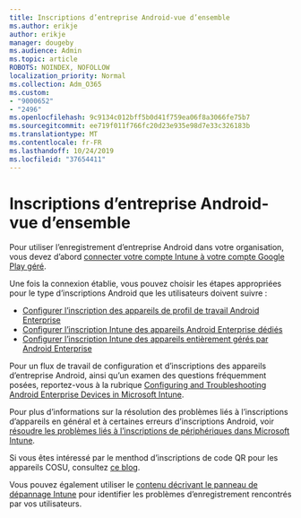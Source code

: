 ```yaml
---
title: Inscriptions d’entreprise Android-vue d’ensemble
ms.author: erikje
author: erikje
manager: dougeby
ms.audience: Admin
ms.topic: article
ROBOTS: NOINDEX, NOFOLLOW
localization_priority: Normal
ms.collection: Adm_O365
ms.custom:
- "9000652"
- "2496"
ms.openlocfilehash: 9c9134c012bff5b0d41f759ea06f8a3066fe75b7
ms.sourcegitcommit: ee719f011f766fc20d23e935e98d7e33c326183b
ms.translationtype: MT
ms.contentlocale: fr-FR
ms.lasthandoff: 10/24/2019
ms.locfileid: "37654411"
---
```

# <a name="android-enterprise-enrollment---overview"></a>Inscriptions d’entreprise Android-vue d’ensemble

Pour utiliser l’enregistrement d’entreprise Android dans votre organisation, vous devez d’abord [connecter votre compte Intune à votre compte Google Play géré](https://docs.microsoft.com/intune/enrollment/connect-intune-android-enterprise). 

Une fois la connexion établie, vous pouvez choisir les étapes appropriées pour le type d’inscriptions Android que les utilisateurs doivent suivre :

- [Configurer l’inscription des appareils de profil de travail Android Enterprise](https://docs.microsoft.com/intune/enrollment/android-work-profile-enroll)
- [Configurer l’inscription Intune des appareils Android Enterprise dédiés](https://docs.microsoft.com/intune/enrollment/android-kiosk-enroll)
- [Configurer l’inscription Intune des appareils entièrement gérés par Android Enterprise](https://docs.microsoft.com/intune/enrollment/android-fully-managed-enroll)

Pour un flux de travail de configuration et d’inscriptions des appareils d’entreprise Android, ainsi qu’un examen des questions fréquemment posées, reportez-vous à la rubrique [Configuring and Troubleshooting Android Enterprise Devices in Microsoft Intune](https://support.microsoft.com/help/4476974/configuring-and-troubleshooting-android-enterprise-devices-in-intune).

Pour plus d’informations sur la résolution des problèmes liés à l’inscriptions d’appareils en général et à certaines erreurs d’inscriptions Android, voir [résoudre les problèmes liés à l’inscriptions de périphériques dans Microsoft Intune](https://docs.microsoft.com/intune/enrollment/troubleshoot-device-enrollment-in-intune).

Si vous êtes intéressé par le menthod d’inscriptions de code QR pour les appareils COSU, consultez [ce blog](https://techcommunity.microsoft.com/t5/Intune-Customer-Success/COSU-Configuration-and-Enrollment-using-the-QR-code-enrollment/ba-p/280184).

Vous pouvez également utiliser le [contenu décrivant le panneau de dépannage Intune](https://docs.microsoft.com/intune/fundamentals/help-desk-operators) pour identifier les problèmes d’enregistrement rencontrés par vos utilisateurs.